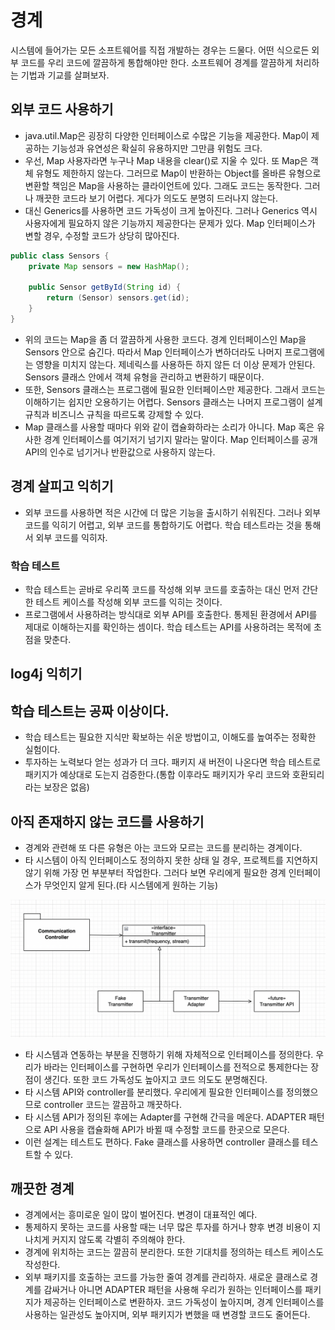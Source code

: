 # 경계
시스템에 들어가는 모든 소프트웨어를 직접 개발하는 경우는 드물다. 어떤 식으로든 외부 코드를 우리 코드에 깔끔하게 통합해야만 한다. 소프트웨어 경계를 깔끔하게 처리하는 기법과 기교를 살펴보자.

## 외부 코드 사용하기
- java.util.Map은 굉장히 다양한 인터페이스로 수많은 기능을 제공한다. Map이 제공하는 기능성과 유연성은 확실히 유용하지만 그만큼 위험도 크다.
- 우선, Map 사용자라면 누구나 Map 내용을 clear()로 지울 수 있다. 또 Map은 객체 유형도 제한하지 않는다. 그러므로 Map이 반환하는 Object를 올바른 유형으로 변환할 책임은 Map을 사용하는 클라이언트에 있다. 그래도 코드는 동작한다. 그러나 깨끗한 코드라 보기 어렵다. 게다가 의도도 분명히 드러나지 않는다.
- 대신 Generics를 사용하면 코드 가독성이 크게 높아진다. 그러나 Generics 역시 사용자에게 필요하지 않은 기능까지 제공한다는 문제가 있다. Map 인터페이스가 변할 경우, 수정할 코드가 상당히 많아진다.
```java
public class Sensors {
    private Map sensors = new HashMap();

    public Sensor getById(String id) {
        return (Sensor) sensors.get(id);
    }
}
```
- 위의 코드는 Map을 좀 더 깔끔하게 사용한 코드다. 경계 인터페이스인 Map을 Sensors 안으로 숨긴다. 따라서 Map 인터페이스가 변하더라도 나머지 프로그램에는 영향을 미치지 않는다. 제네릭스를 사용하든 하지 않든 더 이상 문제가 안된다. Sensors 클래스 안에서 객체 유형을 관리하고 변환하기 때문이다.
- 또한, Sensors 클래스는 프로그램에 필요한 인터페이스만 제공한다. 그래서 코드는 이해하기는 쉽지만 오용하기는 어렵다. Sensors 클래스는 나머지 프로그램이 설계 규칙과 비즈니스 규칙을 따르도록 강제할 수 있다.
- Map 클래스를 사용할 때마다 위와 같이 캡슐화하라는 소리가 아니다. Map 혹은 유사한 경계 인터페이스를 여기저기 넘기지 말라는 말이다. Map 인터페이스를 공개 API의 인수로 넘기거나 반환값으로 사용하지 않는다.

## 경계 살피고 익히기
- 외부 코드를 사용하면 적은 시간에 더 많은 기능을 출시하기 쉬워진다. 그러나 외부 코드를 익히기 어렵고, 외부 코드를 통합하기도 어렵다. 학습 테스트라는 것을 통해서 외부 코드를 익히자.

### 학습 테스트
- 학습 테스트는 곧바로 우리쪽 코드를 작성해 외부 코드를 호출하는 대신 먼저 간단한 테스트 케이스를 작성해 외부 코드를 익히는 것이다.
- 프로그램에서 사용하려는 방식대로 외부 API를 호출한다. 통제된 환경에서 API를 제대로 이해하는지를 확인하는 셈이다. 학습 테스트는 API를 사용하려는 목적에 초점을 맞춘다.

## log4j 익히기

## 학습 테스트는 공짜 이상이다.
- 학습 테스트는 필요한 지식만 확보하는 쉬운 방법이고, 이해도를 높여주는 정확한 실험이다.
- 투자하는 노력보다 얻는 성과가 더 크다. 패키지 새 버전이 나온다면 학습 테스트로 패키지가 예상대로 도는지 검증한다.(통합 이후라도 패키지가 우리 코드와 호환되리라는 보장은 없음)

## 아직 존재하지 않는 코드를 사용하기
- 경계와 관련해 또 다른 유형은 아는 코드와 모르는 코드를 분리하는 경계이다.
- 타 시스템이 아직 인터페이스도 정의하지 못한 상태 일 경우, 프로젝트를 지연하지 않기 위해 가장 먼 부분부터 작업한다. 그러다 보면 우리에게 필요한 경계 인터페이스가 무엇인지 알게 된다.(타 시스템에게 원하는 기능)

![data-model](./images/diagram.png)
- 타 시스템과 연동하는 부분을 진행하기 위해 자체적으로 인터페이스를 정의한다. 우리가 바라는 인터페이스를 구현하면 우리가 인터페이스를 전적으로 통제한다는 장점이 생긴다. 또한 코드 가독성도 높아지고 코드 의도도 분명해진다.
- 타 시스템 API와 controller를 분리했다. 우리에게 필요한 인터페이스를 정의했으므로 controller 코드는 깔끔하고 깨끗하다.
- 타 시스템 API가 정의된 후에는 Adapter를 구현해 간극을 메운다. ADAPTER 패턴으로 API 사용을 캡슐화해 API가 바뀔 때 수정할 코드를 한곳으로 모은다.
- 이런 설계는 테스트도 편하다. Fake 클래스를 사용하면 controller 클래스를 테스트할 수 있다.

## 깨끗한 경계
- 경계에서는 흥미로운 일이 많이 벌어진다. 변경이 대표적인 예다.
- 통제하지 못하는 코드를 사용할 때는 너무 많은 투자를 하거나 향후 변경 비용이 지나치게 커지지 않도록 각별히 주의해야 한다.
- 경계에 위치하는 코드는 깔끔히 분리한다. 또한 기대치를 정의하는 테스트 케이스도 작성한다.
- 외부 패키지를 호출하는 코드를 가능한 줄여 경계를 관리하자. 새로운 클래스로 경계를 감싸거나 아니면 ADAPTER 패턴을 사용해 우리가 원하는 인터페이스를 패키지가 제공하는 인터페이스로 변환하자. 코드 가독성이 높아지며, 경계 인터페이스를 사용하는 일관성도 높아지며, 외부 패키지가 변했을 때 변경할 코드도 줄어든다.
